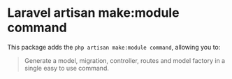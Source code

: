 # Laravel artisan make:module command

This package adds the ```php artisan make:module command```, allowing 
you to:

> Generate a model, migration, controller, routes and model factory in a single easy to use command.